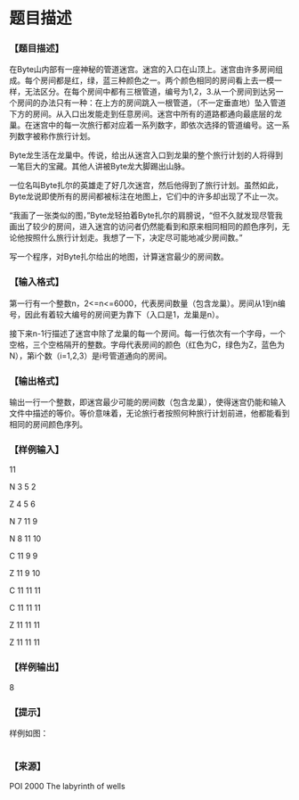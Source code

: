 # 题目描述


<h3>
【题目描述】
</h3>
<p>
在Byte山内部有一座神秘的管道迷宫。迷宫的入口在山顶上。迷宫由许多房间组成。每个房间都是红，绿，蓝三种颜色之一。两个颜色相同的房间看上去一模一样，无法区分。在每个房间中都有三根管道，编号为1,2，3.从一个房间到达另一个房间的办法只有一种：在上方的房间跳入一根管道，（不一定垂直地）坠入管道下方的房间。从入口出发能走到任意房间。迷宫中所有的道路都通向最底层的龙巢。在迷宫中的每一次旅行都对应着一系列数字，即依次选择的管道编号。这一系列数字被称作旅行计划。
</p>
<p>
Byte龙生活在龙巢中。传说，给出从迷宫入口到龙巢的整个旅行计划的人将得到一笔巨大的宝藏。其他人讲被Byte龙大脚踢出山脉。
</p>
<p>
一位名叫Byte扎尔的英雄走了好几次迷宫，然后他得到了旅行计划。虽然如此，Byte龙说即使所有的房间都被标注在地图上，它们中的许多却出现了不止一次。
</p>
<p>
“我画了一张类似的图，”Byte龙轻拍着Byte扎尔的肩膀说，“但不久就发现尽管我画出了较少的房间，进入迷宫的访问者仍然能看到和原来相同相同的颜色序列，无论他按照什么旅行计划走。我想了一下，决定尽可能地减少房间数。”
</p>
<p>
写一个程序，对Byte扎尔给出的地图，计算迷宫最少的房间数。
</p>
<h3>
【输入格式】
</h3>
<p>
第一行有一个整数n，2&lt;=n&lt;=6000，代表房间数量（包含龙巢）。房间从1到n编号，因此有着较大编号的房间更为靠下（入口是1，龙巢是n）。
</p>
<p>
接下来n-1行描述了迷宫中除了龙巢的每一个房间。每一行依次有一个字母，一个空格，三个空格隔开的整数。字母代表房间的颜色（红色为C，绿色为Z，蓝色为N），第i个数（i=1,2,3）是i号管道通向的房间。
</p>
<h3>
【输出格式】
</h3>
<p>
输出一行一个整数，即迷宫最少可能的房间数（包含龙巢），使得迷宫仍能和输入文件中描述的等价。等价意味着，无论旅行者按照何种旅行计划前进，他都能看到相同的房间颜色序列。
</p>
<h3>
【样例输入】
</h3>
<p>
11
</p>
<p>
N 3 5 2
</p>
<p>
Z 4 5 6
</p>
<p>
N 7 11 9
</p>
<p>
N 8 11 10
</p>
<p>
C 11 9 9
</p>
<p>
Z 11 9 10
</p>
<p>
C 11 11 11
</p>
<p>
C 11 11 11
</p>
<p>
Z 11 11 11
</p>
<p>
Z 11 11 11
</p>
<h3>
【样例输出】
</h3>
<p>
8
</p>
<h3>
【提示】
</h3>
<p>
样例如图：
</p>
<p>
<img src="/upload/image/20140916/20140916223921_54800.gif" alt=""/> 
</p>
<h3>
【来源】
</h3>
<p>
POI 2000 The labyrinth of wells
</p>
